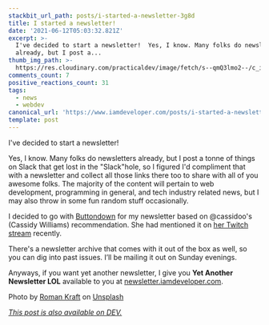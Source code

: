 ```yaml
---
stackbit_url_path: posts/i-started-a-newsletter-3g8d
title: I started a newsletter!
date: '2021-06-12T05:03:32.821Z'
excerpt: >-
  I've decided to start a newsletter!  Yes, I know. Many folks do newsletters
  already, but I post a...
thumb_img_path: >-
  https://res.cloudinary.com/practicaldev/image/fetch/s--qmQ3lmo2--/c_imagga_scale,f_auto,fl_progressive,h_420,q_auto,w_1000/https://dev-to-uploads.s3.amazonaws.com/uploads/articles/3wu8ld8pjl64goxmb6ay.jpg
comments_count: 7
positive_reactions_count: 31
tags:
  - news
  - webdev
canonical_url: 'https://www.iamdeveloper.com/posts/i-started-a-newsletter-3g8d/'
template: post
---
```

I've decided to start a newsletter!

Yes, I know. Many folks do newsletters already, but I post a tonne of things on Slack that get lost in the "Slack"hole, so I figured I'd compliment that with a newsletter and collect all those links there too to share with all of you awesome folks. The majority of the content will pertain to web development, programming in general, and tech industry related news, but I may also throw in some fun random stuff occasionally.

I decided to go with [Buttondown](https://buttondown.email/) for my newsletter based on @cassidoo's (Cassidy Williams) recommendation. She had mentioned it on [her Twitch stream](https://www.twitch.tv/cassidoo) recently.

There's a newsletter archive that comes with it out of the box as well, so you can dig into past issues. I’ll be mailing it out on Sunday evenings.

Anyways, if you want yet another newsletter, I give you **Yet Another Newsletter LOL** available to you at [newsletter.iamdeveloper.com](https://newsletter.iamdeveloper.com).

Photo by <a href="https://unsplash.com/@romankraft?utm_source=unsplash&utm_medium=referral&utm_content=creditCopyText">Roman Kraft</a> on <a href="https://unsplash.com/s/photos/newspaper?utm_source=unsplash&utm_medium=referral&utm_content=creditCopyText">Unsplash</a>
  

*[This post is also available on DEV.](https://dev.to/nickytonline/i-started-a-newsletter-3g8d)*


<script>
const parent = document.getElementsByTagName('head')[0];
const script = document.createElement('script');
script.type = 'text/javascript';
script.src = 'https://cdnjs.cloudflare.com/ajax/libs/iframe-resizer/4.1.1/iframeResizer.min.js';
script.charset = 'utf-8';
script.onload = function() {
    window.iFrameResize({}, '.liquidTag');
};
parent.appendChild(script);
</script>    

